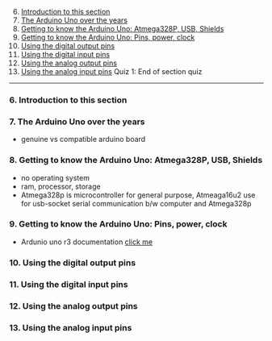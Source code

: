 6. [Introduction to this section](#6)
7. [The Arduino Uno over the years](#7)
8. [Getting to know the Arduino Uno: Atmega328P, USB, Shields](#8)
9. [Getting to know the Arduino Uno: Pins, power, clock](#9)
10. [Using the digital output pins](#10)
11. [Using the digital input pins](#11)
12. [Using the analog output pins](#12)
13. [Using the analog input pins](#13)
    Quiz 1: End of section quiz

---

### 6. Introduction to this section<a id="6"></a>

### 7. The Arduino Uno over the years<a id="7"></a>

- genuine vs compatible arduino board

### 8. Getting to know the Arduino Uno: Atmega328P, USB, Shields<a id="8"></a>

- no operating system
- ram, processor, storage
- Atmega328p is microcontroller for general purpose, Atmeaga16u2 use for usb-socket serial communication b/w computer and Atmega328p

### 9. Getting to know the Arduino Uno: Pins, power, clock<a id="9"></a>

- Ardunio uno r3 documentation [click me](https://docs.arduino.cc/hardware/uno-rev3/)

### 10. Using the digital output pins<a id="10"></a>

### 11. Using the digital input pins<a id="11"></a>

### 12. Using the analog output pins<a id="12"></a>

### 13. Using the analog input pins<a id="13"></a>

